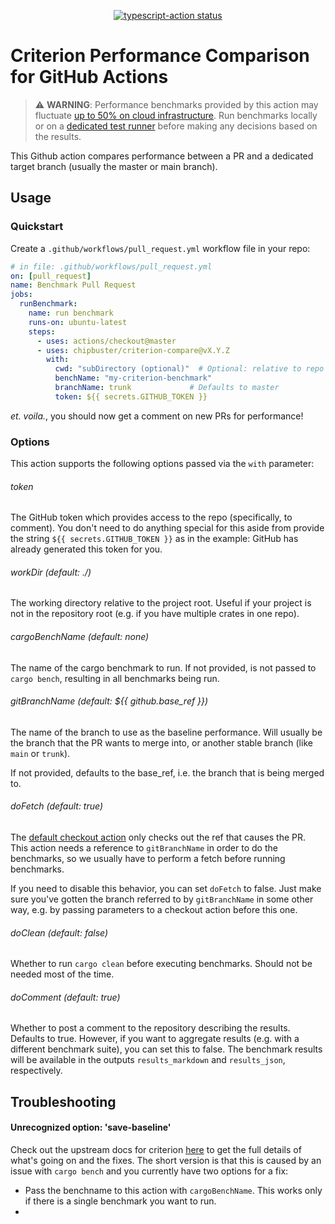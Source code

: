 <p align="center">
  <a href="https://github.com/actions/typescript-action/actions"><img alt="typescript-action status" src="https://github.com/actions/typescript-action/workflows/build-test/badge.svg"></a>
</p>

# Criterion Performance Comparison for GitHub Actions

> ⚠️ **WARNING**: Performance benchmarks provided by this action may fluctuate
> [up to 50% on cloud infrastructure](https://bheisler.github.io/post/benchmarking-in-the-cloud/).
> Run benchmarks locally or on a [dedicated test runner](https://docs.github.com/en/actions/hosting-your-own-runners/about-self-hosted-runners)
> before making any decisions based on the results.

This Github action compares performance between a PR and a dedicated target
branch (usually the master or main branch).

<!-- Insert example here -->

## Usage

### Quickstart

Create a `.github/workflows/pull_request.yml` workflow file in your repo:

```yaml
# in file: .github/workflows/pull_request.yml
on: [pull_request]
name: Benchmark Pull Request
jobs:
  runBenchmark:
    name: run benchmark
    runs-on: ubuntu-latest
    steps:
      - uses: actions/checkout@master
      - uses: chipbuster/criterion-compare@vX.Y.Z
        with:
          cwd: "subDirectory (optional)"  # Optional: relative to repo root
          benchName: "my-criterion-benchmark" 
          branchName: trunk             # Defaults to master
          token: ${{ secrets.GITHUB_TOKEN }}
```

_et. voila._, you should now get a comment on new PRs for performance!

### Options

This action supports the following options passed via the `with` parameter:

###### token

The GitHub token which provides access to the repo (specifically, to comment).
You don't need to do anything special for this aside from provide the string
`${{ secrets.GITHUB_TOKEN }}` as in the example: GitHub has already generated
this token for you.

###### workDir (default: ./)

The working directory relative to the project root. Useful if your project is
not in the repository root (e.g. if you have multiple crates in one repo).

###### cargoBenchName (default: none)

The name of the cargo benchmark to run. If not provided, is not passed to
`cargo bench`, resulting in all benchmarks being run.

###### gitBranchName (default: ${{ github.base_ref }})

The name of the branch to use as the baseline performance. Will usually be the
branch that the PR wants to merge into, or another stable branch (like `main` or
`trunk`).

If not provided, defaults to the base_ref, i.e. the branch that is being merged to.

###### doFetch (default: true)

The [default checkout action](https://github.com/actions/checkout) only checks
out the ref that causes the PR. This action needs a reference to `gitBranchName`
in order to do the benchmarks, so we usually have to perform a fetch before
running benchmarks.

If you need to disable this behavior, you can set `doFetch` to false. Just
make sure you've gotten the branch referred to by `gitBranchName` in some other
way, e.g. by passing parameters to a checkout action before this one.

###### doClean (default: false)

Whether to run `cargo clean` before executing benchmarks. Should not be needed
most of the time.

###### doComment (default: true)

Whether to post a comment to the repository describing the results. Defaults
to true. However, if you want to aggregate results (e.g. with a different
benchmark suite), you can set this to false. The benchmark results will be
available in the outputs `results_markdown` and `results_json`, respectively.

## Troubleshooting

#### Unrecognized option: 'save-baseline'

Check out the upstream docs for criterion [here](https://bheisler.github.io/criterion.rs/book/faq.html#cargo-bench-gives-unrecognized-option-errors-for-valid-command-line-options)
to get the full details of what's going on and the fixes. The short version is
that this is caused by an issue with `cargo bench` and you currently have two
options for a fix:

- Pass the benchname to this action with `cargoBenchName`. This works only if
  there is a single benchmark you want to run.
- 
